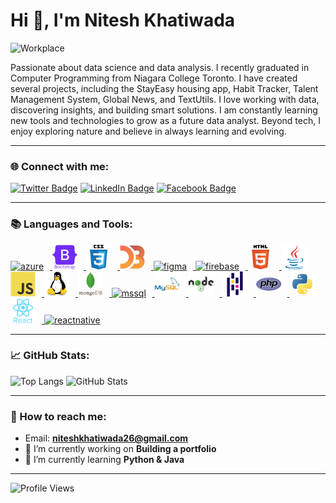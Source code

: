 # Hi 👋, I'm Nitesh Khatiwada

<img src="https://ps3-4k-pro.github.io/home/media/img/coding.gif" alt="Workplace" width="500" />

Passionate about data science and data analysis. I recently graduated in Computer Programming from Niagara College Toronto.
I have created several projects, including the StayEasy housing app, Habit Tracker, Talent Management System, Global News,
and TextUtils. I love working with data, discovering insights, and building smart solutions. I am constantly learning new tools
and technologies to grow as a future data analyst. Beyond tech, I enjoy exploring nature and believe in always learning and evolving.

---

### 🌐 Connect with me:
[![Twitter Badge](https://img.shields.io/twitter/follow/iamnitesh123456?logo=twitter&style=for-the-badge)](https://twitter.com/iamnitesh123456)
[![LinkedIn Badge](https://img.shields.io/badge/-Nitesh%20Khatiwada-blue?style=for-the-badge&logo=linkedin&logoColor=white)](https://www.linkedin.com/in/nitesh-khatiwada-486243289/)
[![Facebook Badge](https://img.shields.io/badge/-Nitesh%20Khatiwada-blue?style=for-the-badge&logo=facebook&logoColor=white)](https://www.facebook.com/nitesh.khatiwada.0723)

---

### 📚 Languages and Tools:

<a href="https://azure.microsoft.com/en-in/" target="_blank" rel="noreferrer">
    <img src="https://www.vectorlogo.zone/logos/microsoft_azure/microsoft_azure-icon.svg" alt="azure" width="40" height="40" style="margin-right: 10px;" />
</a> 
<a href="https://getbootstrap.com" target="_blank" rel="noreferrer">
    <img src="https://raw.githubusercontent.com/devicons/devicon/master/icons/bootstrap/bootstrap-plain-wordmark.svg" alt="bootstrap" width="40" height="40" style="margin-right: 10px;" />
</a>
<a href="https://www.w3schools.com/css/" target="_blank" rel="noreferrer">
    <img src="https://raw.githubusercontent.com/devicons/devicon/master/icons/css3/css3-original-wordmark.svg" alt="css3" width="40" height="40" style="margin-right: 10px;" />
</a>
<a href="https://d3js.org/" target="_blank" rel="noreferrer">
    <img src="https://raw.githubusercontent.com/devicons/devicon/master/icons/d3js/d3js-original.svg" alt="d3js" width="40" height="40" style="margin-right: 10px;" />
</a>
<a href="https://www.figma.com/" target="_blank" rel="noreferrer">
    <img src="https://www.vectorlogo.zone/logos/figma/figma-icon.svg" alt="figma" width="40" height="40" style="margin-right: 10px;" />
</a>
<a href="https://firebase.google.com/" target="_blank" rel="noreferrer">
    <img src="https://www.vectorlogo.zone/logos/firebase/firebase-icon.svg" alt="firebase" width="40" height="40" style="margin-right: 10px;" />
</a>
<a href="https://www.w3.org/html/" target="_blank" rel="noreferrer">
    <img src="https://raw.githubusercontent.com/devicons/devicon/master/icons/html5/html5-original-wordmark.svg" alt="html5" width="40" height="40" style="margin-right: 10px;" />
</a>
<a href="https://www.java.com" target="_blank" rel="noreferrer">
    <img src="https://raw.githubusercontent.com/devicons/devicon/master/icons/java/java-original.svg" alt="java" width="40" height="40" style="margin-right: 10px;" />
</a>
<a href="https://developer.mozilla.org/en-US/docs/Web/JavaScript" target="_blank" rel="noreferrer">
    <img src="https://raw.githubusercontent.com/devicons/devicon/master/icons/javascript/javascript-original.svg" alt="javascript" width="40" height="40" style="margin-right: 10px;" />
</a>
<a href="https://www.linux.org/" target="_blank" rel="noreferrer">
    <img src="https://raw.githubusercontent.com/devicons/devicon/master/icons/linux/linux-original.svg" alt="linux" width="40" height="40" style="margin-right: 10px;" />
</a>
<a href="https://www.mongodb.com/" target="_blank" rel="noreferrer">
    <img src="https://raw.githubusercontent.com/devicons/devicon/master/icons/mongodb/mongodb-original-wordmark.svg" alt="mongodb" width="40" height="40" style="margin-right: 10px;" />
</a>
<a href="https://www.microsoft.com/en-us/sql-server" target="_blank" rel="noreferrer">
    <img src="https://www.svgrepo.com/show/303229/microsoft-sql-server-logo.svg" alt="mssql" width="40" height="40" style="margin-right: 10px;" />
</a>
<a href="https://www.mysql.com/" target="_blank" rel="noreferrer">
    <img src="https://raw.githubusercontent.com/devicons/devicon/master/icons/mysql/mysql-original-wordmark.svg" alt="mysql" width="40" height="40" style="margin-right: 10px;" />
</a>
<a href="https://nodejs.org" target="_blank" rel="noreferrer">
    <img src="https://raw.githubusercontent.com/devicons/devicon/master/icons/nodejs/nodejs-original-wordmark.svg" alt="nodejs" width="40" height="40" style="margin-right: 10px;" />
</a>
<a href="https://pandas.pydata.org/" target="_blank" rel="noreferrer">
    <img src="https://raw.githubusercontent.com/devicons/devicon/2ae2a900d2f041da66e950e4d48052658d850630/icons/pandas/pandas-original.svg" alt="pandas" width="40" height="40" style="margin-right: 10px;" />
</a>
<a href="https://www.php.net" target="_blank" rel="noreferrer">
    <img src="https://raw.githubusercontent.com/devicons/devicon/master/icons/php/php-original.svg" alt="php" width="40" height="40" style="margin-right: 10px;" />
</a>
<a href="https://www.python.org" target="_blank" rel="noreferrer">
    <img src="https://raw.githubusercontent.com/devicons/devicon/master/icons/python/python-original.svg" alt="python" width="40" height="40" style="margin-right: 10px;" />
</a>
<a href="https://reactjs.org/" target="_blank" rel="noreferrer">
    <img src="https://raw.githubusercontent.com/devicons/devicon/master/icons/react/react-original-wordmark.svg" alt="react" width="40" height="40" style="margin-right: 10px;" />
</a>
<a href="https://reactnative.dev/" target="_blank" rel="noreferrer">
    <img src="https://reactnative.dev/img/header_logo.svg" alt="reactnative" width="40" height="40" style="margin-right: 10px;" />
</a>


---

### 📈 GitHub Stats:
![Top Langs](https://github-readme-stats.vercel.app/api/top-langs?username=codebynitesh0723&show_icons=true&locale=en&layout=compact)
![GitHub Stats](https://github-readme-stats.vercel.app/api?username=codebynitesh0723&show_icons=true&locale=en)

---

### 📧 How to reach me:
- Email: **niteshkhatiwada26@gmail.com**
- 🔭 I’m currently working on **Building a portfolio**
- 🌱 I’m currently learning **Python & Java**

---

![Profile Views](https://komarev.com/ghpvc/?username=codebynitesh0723&label=Profile%20views&color=0e75b6&style=flat)
